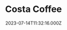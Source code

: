 ---
date: 2023-07-14T11:32:16.000Z
title: Costa Coffee
latitude: 52.53176138942314
longitude: -0.3207295882885006
category: checkin
---